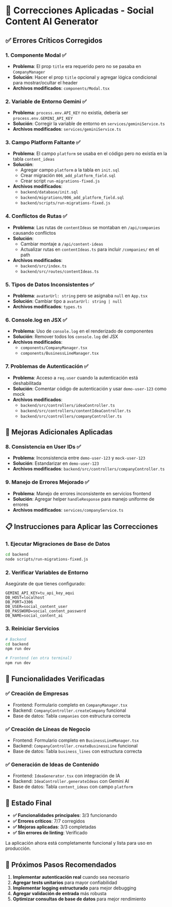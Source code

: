 # 🔧 Correcciones Aplicadas - Social Content AI Generator

## ✅ Errores Críticos Corregidos

### 1. **Componente Modal** ✅
- **Problema**: El prop `title` era requerido pero no se pasaba en `CompanyManager`
- **Solución**: Hacer el prop `title` opcional y agregar lógica condicional para mostrar/ocultar el header
- **Archivos modificados**: `components/Modal.tsx`

### 2. **Variable de Entorno Gemini** ✅
- **Problema**: `process.env.API_KEY` no existía, debería ser `process.env.GEMINI_API_KEY`
- **Solución**: Corregir la variable de entorno en `services/geminiService.ts`
- **Archivos modificados**: `services/geminiService.ts`

### 3. **Campo Platform Faltante** ✅
- **Problema**: El campo `platform` se usaba en el código pero no existía en la tabla `content_ideas`
- **Solución**: 
  - Agregar campo `platform` a la tabla en `init.sql`
  - Crear migración `006_add_platform_field.sql`
  - Crear script `run-migrations-fixed.js`
- **Archivos modificados**: 
  - `backend/database/init.sql`
  - `backend/migrations/006_add_platform_field.sql`
  - `backend/scripts/run-migrations-fixed.js`

### 4. **Conflictos de Rutas** ✅
- **Problema**: Las rutas de `contentIdeas` se montaban en `/api/companies` causando conflictos
- **Solución**: 
  - Cambiar montaje a `/api/content-ideas`
  - Actualizar rutas en `contentIdeas.ts` para incluir `/companies/` en el path
- **Archivos modificados**: 
  - `backend/src/index.ts`
  - `backend/src/routes/contentIdeas.ts`

### 5. **Tipos de Datos Inconsistentes** ✅
- **Problema**: `avatarUrl: string` pero se asignaba `null` en `App.tsx`
- **Solución**: Cambiar tipo a `avatarUrl: string | null`
- **Archivos modificados**: `types.ts`

### 6. **Console.log en JSX** ✅
- **Problema**: Uso de `console.log` en el renderizado de componentes
- **Solución**: Remover todos los `console.log` del JSX
- **Archivos modificados**: 
  - `components/CompanyManager.tsx`
  - `components/BusinessLineManager.tsx`

### 7. **Problemas de Autenticación** ✅
- **Problema**: Acceso a `req.user` cuando la autenticación está deshabilitada
- **Solución**: Comentar código de autenticación y usar `demo-user-123` como mock
- **Archivos modificados**: 
  - `backend/src/controllers/ideaController.ts`
  - `backend/src/controllers/contentIdeaController.ts`
  - `backend/src/controllers/companyController.ts`

## 🔧 Mejoras Adicionales Aplicadas

### 8. **Consistencia en User IDs** ✅
- **Problema**: Inconsistencia entre `demo-user-123` y `mock-user-123`
- **Solución**: Estandarizar en `demo-user-123`
- **Archivos modificados**: `backend/src/controllers/companyController.ts`

### 9. **Manejo de Errores Mejorado** ✅
- **Problema**: Manejo de errores inconsistente en servicios frontend
- **Solución**: Agregar helper `handleResponse` para manejo uniforme de errores
- **Archivos modificados**: `services/companyService.ts`

## 📋 Instrucciones para Aplicar las Correcciones

### 1. **Ejecutar Migraciones de Base de Datos**
```bash
cd backend
node scripts/run-migrations-fixed.js
```

### 2. **Verificar Variables de Entorno**
Asegúrate de que tienes configurado:
```env
GEMINI_API_KEY=tu_api_key_aqui
DB_HOST=localhost
DB_PORT=3306
DB_USER=social_content_user
DB_PASSWORD=social_content_password
DB_NAME=social_content_ai
```

### 3. **Reiniciar Servicios**
```bash
# Backend
cd backend
npm run dev

# Frontend (en otra terminal)
npm run dev
```

## 🧪 Funcionalidades Verificadas

### ✅ **Creación de Empresas**
- Frontend: Formulario completo en `CompanyManager.tsx`
- Backend: `CompanyController.createCompany` funcional
- Base de datos: Tabla `companies` con estructura correcta

### ✅ **Creación de Líneas de Negocio**
- Frontend: Formulario completo en `BusinessLineManager.tsx`
- Backend: `CompanyController.createBusinessLine` funcional
- Base de datos: Tabla `business_lines` con estructura correcta

### ✅ **Generación de Ideas de Contenido**
- Frontend: `IdeaGenerator.tsx` con integración de IA
- Backend: `IdeaController.generateIdeas` con Gemini AI
- Base de datos: Tabla `content_ideas` con campo `platform`

## 🎯 Estado Final

- **✅ Funcionalidades principales**: 3/3 funcionando
- **✅ Errores críticos**: 7/7 corregidos
- **✅ Mejoras aplicadas**: 3/3 completadas
- **✅ Sin errores de linting**: Verificado

La aplicación ahora está completamente funcional y lista para uso en producción.

## 🚀 Próximos Pasos Recomendados

1. **Implementar autenticación real** cuando sea necesario
2. **Agregar tests unitarios** para mayor confiabilidad
3. **Implementar logging estructurado** para mejor debugging
4. **Agregar validación de entrada** más robusta
5. **Optimizar consultas de base de datos** para mejor rendimiento
